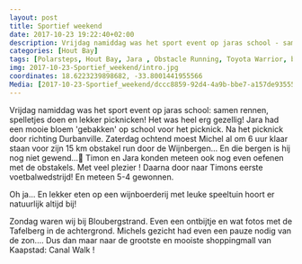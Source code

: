 ```yaml
---
layout: post
title: Sportief weekend
date: 2017-10-23 19:22:40+02:00
description: Vrijdag namiddag was het sport event op jaras school - samen rennen, spelletjes doen en lekker picknicken! Het was heel erg gezellig! Jara had een mooie bloem 'gebakken' op school voor het picknick. 
categories: [Hout Bay]
tags: [Polarsteps, Hout Bay, Jara , Obstacle Running, Toyota Warrior, blouberg]
img: 2017-10-23-Sportief_weekend/intro.jpg
coordinates: 18.6223239898682, -33.8001441955566
Media: [2017-10-23-Sportief_weekend/dccc8859-92d4-4a9b-bbe7-a157de93555e_large_image.jpg, 2017-10-23-Sportief_weekend/b0d83ae6-6b6b-4913-bbcf-cf662fa763ff_large_image.jpg, 2017-10-23-Sportief_weekend/544ddc64-0e79-4c31-9c4a-30b5010b6bd2_large_image.jpg, 2017-10-23-Sportief_weekend/bb17b7b5-8389-427e-ad6c-d851485bd917_large_image.jpg, 2017-10-23-Sportief_weekend/8b11d460-3bf2-4707-9635-e70691b8370f_large_image.jpg, 2017-10-23-Sportief_weekend/e62f49af-b8b7-4278-80c9-46e28f6a8910_large_image.jpg, 2017-10-23-Sportief_weekend/1bdbdfac-eade-4e38-a11d-46269281f617_large_image.jpg, 2017-10-23-Sportief_weekend/964172d6-def4-4ff2-829a-e6e20022f38a_large_image.jpg, 2017-10-23-Sportief_weekend/5a77915e-95e1-4274-b2af-49cec6aa1db5_large_image.jpg, 2017-10-23-Sportief_weekend/1115beda-16f0-431b-a3a2-97dfd3825261_large_image.jpg, 2017-10-23-Sportief_weekend/f94679a8-86ff-41d3-a37c-684277143306_large_image.jpg, 2017-10-23-Sportief_weekend/29629a2e-a1cf-442a-99b4-95aa986e9cae_large_image.jpg, 2017-10-23-Sportief_weekend/79dd1d9f-2707-41ad-aaa1-f5e6f9a75a7f_large_image.jpg, 2017-10-23-Sportief_weekend/21b15093-6b3d-42e1-89f9-e16f425dc2d4_large_image.jpg, 2017-10-23-Sportief_weekend/de34c693-3db8-4d19-a9bc-b17f95ac0c12_large_image.jpg, 2017-10-23-Sportief_weekend/f6c286e7-1dff-4ad3-b511-de9fabdcfcea_large_image.jpg, 2017-10-23-Sportief_weekend/99267313-86c8-45e1-a097-5b5f506ff52c_large_image.jpg]
---
```

Vrijdag namiddag was het sport event op jaras school: samen rennen, spelletjes doen en lekker picknicken! Het was heel erg gezellig! Jara had een mooie bloem 'gebakken' op school voor het picknick. 
Na het picknick door richting Durbanville. Zaterdag ochtend moest Michel al om 6 uur klaar staan voor zijn 15 km obstakel run door de Wijnbergen... En die bergen is hij nog niet gewend...🤣
Timon en Jara konden meteen ook nog even oefenen met de obstakels. Met veel plezier ! 
Daarna door naar Timons eerste voetbalwedstrijd! En meteen 5-4 gewonnen. 

Oh ja... En lekker eten op een wijnboerderij met leuke speeltuin hoort er natuurlijk altijd bij! 

Zondag waren wij bij Bloubergstrand. Even een ontbijtje en wat fotos met de Tafelberg in de achtergrond. Michels gezicht had even een pauze nodig van de zon.... Dus dan maar naar de grootste en mooiste shoppingmall van Kaapstad: Canal Walk !